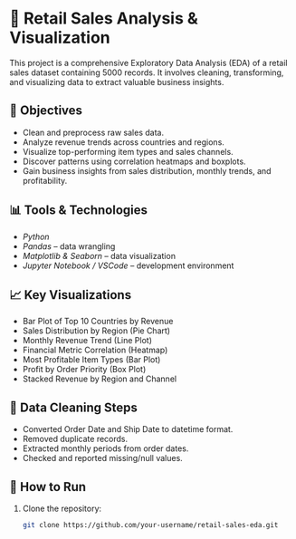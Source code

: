 # 🛒 Retail Sales Analysis & Visualization

This project is a comprehensive Exploratory Data Analysis (EDA) of a retail sales dataset containing 5000 records. It involves cleaning, transforming, and visualizing data to extract valuable business insights.

## 📌 Objectives

- Clean and preprocess raw sales data.
- Analyze revenue trends across countries and regions.
- Visualize top-performing item types and sales channels.
- Discover patterns using correlation heatmaps and boxplots.
- Gain business insights from sales distribution, monthly trends, and profitability.

## 📊 Tools & Technologies

- *Python*
- *Pandas* – data wrangling
- *Matplotlib & Seaborn* – data visualization
- *Jupyter Notebook / VSCode* – development environment

## 📈 Key Visualizations

- Bar Plot of Top 10 Countries by Revenue
- Sales Distribution by Region (Pie Chart)
- Monthly Revenue Trend (Line Plot)
- Financial Metric Correlation (Heatmap)
- Most Profitable Item Types (Bar Plot)
- Profit by Order Priority (Box Plot)
- Stacked Revenue by Region and Channel

## 🧼 Data Cleaning Steps

- Converted Order Date and Ship Date to datetime format.
- Removed duplicate records.
- Extracted monthly periods from order dates.
- Checked and reported missing/null values.

## 🚀 How to Run

1. Clone the repository:
   ```bash
   git clone https://github.com/your-username/retail-sales-eda.git
